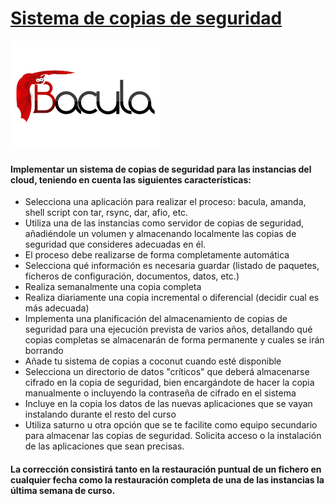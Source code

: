 # [Sistema de copias de seguridad](https://github.com/MoralG/Copias_de_Seguridad_con_Bacula/blob/master/Copias_de_Seguridad_con_Bacula.md#copias-de-seguridad-con-la-herramienta-bacula)

![Bacula](image/Bacula.png)

#### Implementar un sistema de copias de seguridad para las instancias del cloud, teniendo en cuenta las siguientes características:

* Selecciona una aplicación para realizar el proceso: bacula, amanda, shell script con tar, rsync, dar, afio, etc.
* Utiliza una de las instancias como servidor de copias de seguridad, añadiéndole un volumen y almacenando localmente las copias de seguridad que consideres adecuadas en él.
* El proceso debe realizarse de forma completamente automática
* Selecciona qué información es necesaria guardar (listado de paquetes, ficheros de configuración, documentos, datos, etc.)
* Realiza semanalmente una copia completa
* Realiza diariamente una copia incremental o diferencial (decidir cual es más adecuada)
* Implementa una planificación del almacenamiento de copias de seguridad para una ejecución prevista de varios años, detallando qué copias completas se almacenarán de forma permanente y cuales se irán borrando
* Añade tu sistema de copias a coconut cuando esté disponible
* Selecciona un directorio de datos "críticos" que deberá almacenarse cifrado en la copia de seguridad, bien encargándote de hacer la copia manualmente o incluyendo la contraseña de cifrado en el sistema
* Incluye en la copia los datos de las nuevas aplicaciones que se vayan instalando durante el resto del curso
* Utiliza saturno u otra opción que se te facilite como equipo secundario para almacenar las copias de seguridad. Solicita acceso o la instalación de las aplicaciones que sean precisas.

#### La corrección consistirá tanto en la restauración puntual de un fichero en cualquier fecha como la restauración completa de una de las instancias la última semana de curso.
